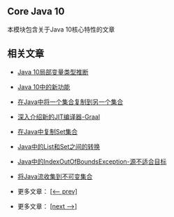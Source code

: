## Core Java 10

本模块包含关于Java 10核心特性的文章

## 相关文章

- [Java 10局部变量类型推断](docs/Java10局部变量类型推断.md)
- [Java 10中的新功能](docs/Java10中的新功能.md)
- [在Java中将一个集合复制到另一个集合](docs/在Java中将一个集合复制到另一个集合.md)
- [深入介绍新的JIT编译器-Graal](docs/深入介绍新的JIT编译器-Graal.md)
- [在Java中复制Set集合](docs/在Java中复制Set集合.md)
- [Java中的List和Set之间的转换](docs/Java中的List和Set之间的转换.md)
- [Java中的IndexOutOfBoundsException-源不适合目标](docs/Java中的IndexOutOfBoundsException-源不适合目标.md)
- [将Java流收集到不可变集合](docs/将Java流收集到不可变集合.md)

- 更多文章： [[<-- prev]](../java9-jigsaw/README.md)
- 更多文章： [[next -->]](../java11-1/README.md)